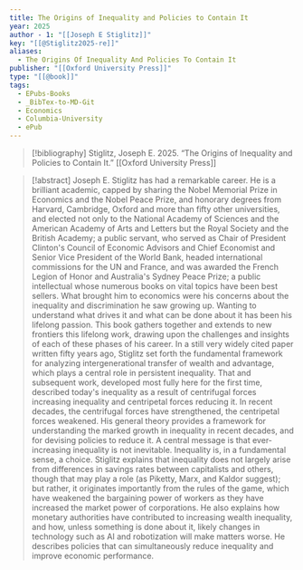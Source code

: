 ```yaml
---
title: The Origins of Inequality and Policies to Contain It
year: 2025
author - 1: "[[Joseph E Stiglitz]]"
key: "[[@Stiglitz2025-re]]"
aliases:
  - The Origins Of Inequality And Policies To Contain It
publisher: "[[Oxford University Press]]"
type: "[[@book]]"
tags:
  - EPubs-Books
  - _BibTex-to-MD-Git
  - Economics
  - Columbia-University
  - ePub
---
```


> [!bibliography]
> Stiglitz, Joseph E. 2025. “The Origins of Inequality and Policies to Contain It.” [[Oxford University Press]]

> [!abstract]
> Joseph E. Stiglitz has had a remarkable career. He is a brilliant academic, capped by sharing the Nobel Memorial Prize in Economics and the Nobel Peace Prize, and honorary degrees from Harvard, Cambridge, Oxford and more than fifty other universities, and elected not only to the National Academy of Sciences and the American Academy of Arts and Letters but the Royal Society and the British Academy; a public servant, who served as Chair of President Clinton's Council of Economic Advisors and Chief Economist and Senior Vice President of the World Bank, headed international commissions for the UN and France, and was awarded the French Legion of Honor and Australia's Sydney Peace Prize; a public intellectual whose numerous books on vital topics have been best sellers. What brought him to economics were his concerns about the inequality and discrimination he saw growing up. Wanting to understand what drives it and what can be done about it has been his lifelong passion. This book gathers together and extends to new frontiers this lifelong work, drawing upon the challenges and insights of each of these phases of his career. In a still very widely cited paper written fifty years ago, Stiglitz set forth the fundamental framework for analyzing intergenerational transfer of wealth and advantage, which plays a central role in persistent inequality. That and subsequent work, developed most fully here for the first time, described today's inequality as a result of centrifugal forces increasing inequality and centripetal forces reducing it. In recent decades, the centrifugal forces have strengthened, the centripetal forces weakened. His general theory provides a framework for understanding the marked growth in inequality in recent decades, and for devising policies to reduce it. A central message is that ever-increasing inequality is not inevitable. Inequality is, in a fundamental sense, a choice. Stiglitz explains that inequality does not largely arise from differences in savings rates between capitalists and others, though that may play a role (as Piketty, Marx, and Kaldor suggest); but rather, it originates importantly from the rules of the game, which have weakened the bargaining power of workers as they have increased the market power of corporations. He also explains how monetary authorities have contributed to increasing wealth inequality, and how, unless something is done about it, likely changes in technology such as AI and robotization will make matters worse. He describes policies that can simultaneously reduce inequality and improve economic performance.